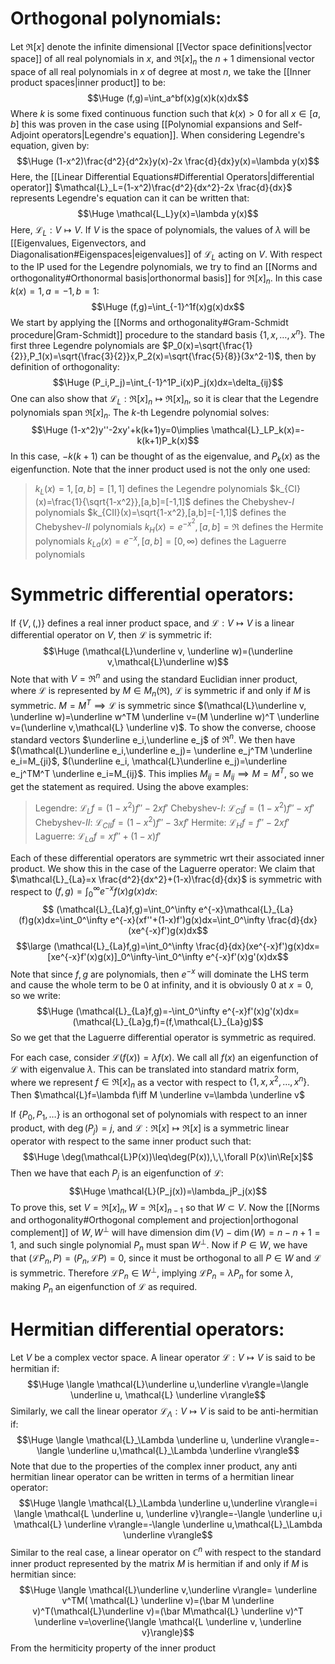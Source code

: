 
# Orthogonal polynomials:

Let $\Re[x]$ denote the infinite dimensional [[Vector space definitions|vector space]] of all real polynomials in $x$, and $\Re[x]_n$ the $n+1$ dimensional vector space of all real polynomials in $x$ of degree at most $n$, we take the [[Inner product spaces|inner product]] to be:$$\Huge (f,g)=\int_a^bf(x)g(x)k(x)dx$$Where $k$ is some fixed continuous function such that $k(x)>0$ for all $x\in[a,b]$ this was proven in the case using [[Polynomial expansions and Self-Adjoint operators|Legendre's equation]]. When considering Legendre's equation, given by:$$\Huge (1-x^2)\frac{d^2}{d^2x}y(x)-2x \frac{d}{dx}y(x)=\lambda y(x)$$Here, the [[Linear Differential Equations#Differential Operators|differential operator]] $\mathcal{L}_L=(1-x^2)\frac{d^2}{dx^2}-2x \frac{d}{dx}$ represents Legendre's equation can it can be written that:$$\Huge \mathcal{L_L}y(x)=\lambda y(x)$$Here, $\mathcal{L}_L:V\mapsto V$. If $V$ is the space of polynomials, the values of $\lambda$ will be [[Eigenvalues, Eigenvectors, and Diagonalisation#Eigenspaces|eigenvalues]] of $\mathcal{L}_L$ acting on $V$. With respect to the IP used for the Legendre polynomials, we try to find an [[Norms and orthogonality#Orthonormal basis|orthonormal basis]] for $\Re[x]_n$. In this case $k(x)=1,a=-1,b=1$:$$\Huge (f,g)=\int_{-1}^1f(x)g(x)dx$$We start by applying the [[Norms and orthogonality#Gram-Schmidt procedure|Gram-Schmidt]] procedure to the standard basis $\{1,x,\dots,x^n\}$. The first three Legendre polynomials are $P_0(x)=\sqrt{\frac{1}{2}},P_1(x)=\sqrt{\frac{3}{2}}x,P_2(x)=\sqrt{\frac{5}{8}}(3x^2-1)$, then by definition of orthogonality:$$\Huge (P_i,P_j)=\int_{-1}^1P_i(x)P_j(x)dx=\delta_{ij}$$One can also show that $\mathcal{L}_L:\Re[x]_n\mapsto\Re[x]_n$, so it is clear that the Legendre polynomials span $\Re[x]_n$. The $k$-th Legendre polynomial solves:$$\Huge (1-x^2)y''-2xy'+k(k+1)y=0\implies \mathcal{L}_LP_k(x)=-k(k+1)P_k(x)$$In this case, $-k(k+1)$ can be thought of as the eigenvalue, and $P_k(x)$ as the eigenfunction. Note that the inner product used is not the only one used:
>$k_L(x)=1,[a,b]=[1,1]$ defines the Legendre polynomials
>$k_{CI}(x)=\frac{1}{\sqrt{1-x^2}},[a,b]=[-1,1]$ defines the Chebyshev-$I$ polynomials
>$k_{CII}(x)=\sqrt{1-x^2},[a,b]=[-1,1]$ defines the Chebyshev-$II$ polynomials
>$k_H(x)=e^{-x^2},[a,b]=\Re$ defines the Hermite polynomials
>$k_{La}(x)=e^{-x},[a,b]=[0,\infty)$ defines the Laguerre polynomials

# Symmetric differential operators:

If $\{V,(,)\}$ defines a real inner product space, and $\mathcal{L}:V\mapsto V$ is a linear differential operator on $V$, then $\mathcal{L}$ is symmetric if:$$\Huge (\mathcal{L}\underline v, \underline w)=(\underline v,\mathcal{L}\underline w)$$Note that with $V=\Re^n$ and using the standard Euclidian inner product, where $\mathcal{L}$ is represented by $M\in M_n(\Re)$, $\mathcal{L}$ is symmetric if and only if $M$ is symmetric. $M=M^T\implies \mathcal{L}$ is symmetric since $(\mathcal{L}\underline v, \underline w)=\underline w^TM \underline v=(M \underline w)^T \underline v=(\underline v,\mathcal{L} \underline v)$. To show the converse, choose standard vectors $\underline e_i,\underline e_j$ of $\Re^n$. We then have $(\mathcal{L}\underline e_i,\underline e_j)= \underline e_j^TM \underline e_i=M_{ji}$, $(\underline e_i, \mathcal{L}\underline e_j)=\underline e_j^TM^T \underline e_i=M_{ij}$. This implies $M_{ij}=M_{ij}\implies M=M^T$, so we get the statement as required. Using the above examples:
>Legendre: $\mathcal{L}_Lf=(1-x^2)f''-2xf'$
>Chebyshev-$I$: $\mathcal{L}_{CI}f=(1-x^2)f''-xf'$
>Chebyshev-$II$: $\mathcal{L}_{CII}f=(1-x^2)f''-3xf'$
>Hermite: $\mathcal{L}_Hf=f''-2xf'$
>Laguerre: $\mathcal{L}_{La}f=xf''+(1-x)f'$

Each of these differential operators are symmetric wrt their associated inner product. We show this in the case of the Laguerre operator: We claim that $\mathcal{L}_{La}=x \frac{d^2}{dx^2}+(1-x)\frac{d}{dx}$ is symmetric with respect to $(f,g)=\int_0^\infty e^{-x}f(x)g(x)dx$:$$ (\mathcal{L}_{La}f,g)=\int_0^\infty e^{-x}\mathcal{L}_{La}(f)g(x)dx=\int_0^\infty e^{-x}(xf''+(1-x)f')g(x)dx=\int_0^\infty \frac{d}{dx}(xe^{-x}f')g(x)dx$$$$\large (\mathcal{L}_{La}f,g)=\int_0^\infty \frac{d}{dx}(xe^{-x}f')g(x)dx=[xe^{-x}f'(x)g(x)]_0^\infty-\int_0^\infty e^{-x}f'(x)g'(x)dx$$Note that since $f,g$ are polynomials, then $e^{-x}$ will dominate the LHS term and cause the whole term to be $0$ at infinity, and it is obviously $0$ at $x=0$, so we write:$$\Huge (\mathcal{L}_{La}f,g)=-\int_0^\infty e^{-x}f'(x)g'(x)dx=(\mathcal{L}_{La}g,f)=(f,\mathcal{L}_{La}g)$$So we get that the Laguerre differential operator is symmetric as required. 

For each case, consider $\mathcal{L}(f(x))=\lambda f(x)$. We call all $f(x)$ an eigenfunction of $\mathcal{L}$ with eigenvalue $\lambda$. This can be translated into standard matrix form, where we represent $f\in\Re[x]_n$ as a vector with respect to $\{1,x,x^2,\dots,x^n\}$. Then $\mathcal{L}f=\lambda f\iff M \underline v=\lambda \underline v$

If $\{P_0,P_1,\dots\}$ is an orthogonal set of polynomials with respect to an inner product, with $\deg(P_j)=j$, and $\mathcal{L}:\Re[x]\mapsto\Re[x]$ is a symmetric linear operator with respect to the same inner product such that:$$\Huge \deg(\mathcal{L}P(x))\leq\deg(P(x)),\,\,\forall P(x)\in\Re[x]$$Then we have that each $P_j$ is an eigenfunction of $\mathcal{L}$:$$\Huge \mathcal{L}(P_j(x))=\lambda_jP_j(x)$$To prove this, set $V=\Re[x]_n,W=\Re[x]_{n-1}$ so that $W\subset V$. Now the [[Norms and orthogonality#Orthogonal complement and projection|orthogonal complement]] of $W,W^\perp$ will have dimension $\dim(V)-\dim(W)=n-n+1=1$, and such single polynomial $P_n$ must span $W^\perp$. Now if $P\in W$, we have that $(\mathcal{L}P_n,P)=(P_n, \mathcal{L}P)=0$, since it must be orthogonal to all $P\in W$ and $\mathcal{L}$ is symmetric. Therefore $\mathcal{L}P_n\in W^\perp$, implying $\mathcal{L}P_n=\lambda P_n$ for some $\lambda$, making $P_n$ an eigenfunction of $\mathcal{L}$ as required.

# Hermitian differential operators:

Let $V$ be a complex vector space. A linear operator $\mathcal{L}:V\mapsto V$ is said to be hermitian if:$$\Huge \langle \mathcal{L}\underline u,\underline v\rangle=\langle \underline u, \mathcal{L} \underline v\rangle$$Similarly, we call the linear operator $\mathcal{L}_\Lambda:V\mapsto V$ is said to be anti-hermitian if:$$\Huge \langle \mathcal{L}_\Lambda \underline u, \underline v\rangle=-\langle \underline u,\mathcal{L}_\Lambda \underline v\rangle$$Note that due to the properties of the complex inner product, any anti hermitian linear operator can be written in terms of a hermitian linear operator:$$\Huge \langle \mathcal{L}_\Lambda \underline u,\underline v\rangle=i \langle \mathcal{L \underline u, \underline v}\rangle=-\langle \underline u,i \mathcal{L} \underline v\rangle=-\langle \underline u,\mathcal{L}_\Lambda \underline v\rangle$$Similar to the real case, a linear operator on $\mathbb{C}^n$ with respect to the standard inner product represented by the matrix $M$ is hermitian if and only if $M$ is hermitian since:$$\Huge \langle \mathcal{L}\underline v,\underline v\rangle= \underline v^TM( \mathcal{L} \underline v)=(\bar M \underline v)^T(\mathcal{L}\underline v)=(\bar M\mathcal{L} \underline v)^T \underline v=\overline{\langle \mathcal{L \underline v, \underline v}\rangle}$$From the hermiticity property of the inner product